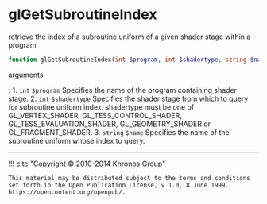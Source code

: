 # glGetSubroutineIndex
retrieve the index of a subroutine uniform of a given shader stage within a
program

```php
function glGetSubroutineIndex(int $program, int $shadertype, string $name) : int
```

arguments

:    1. `int` `$program` Specifies the name of the program containing shader
    stage.
    2. `int` `$shadertype` Specifies the shader stage from which to query for
    subroutine uniform index. shadertype must be one of
    <constant>GL_VERTEX_SHADER</constant>,
    <constant>GL_TESS_CONTROL_SHADER</constant>,
    <constant>GL_TESS_EVALUATION_SHADER</constant>,
    <constant>GL_GEOMETRY_SHADER</constant> or
    <constant>GL_FRAGMENT_SHADER</constant>.
    3. `string` `$name` Specifies the name of the subroutine uniform whose index
    to query.

---
     

!!! cite "Copyright © 2010-2014 Khronos Group"

    This material may be distributed subject to the terms and conditions set forth in the Open Publication License, v 1.0, 8 June 1999. https://opencontent.org/openpub/.